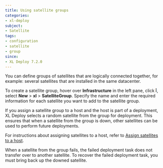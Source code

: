 ```yaml
---
title: Using satellite groups
categories:
- xl-deploy
subject:
- Satellite
tags:
- configuration
- satellite
- group
since:
- XL Deploy 7.2.0
---
```


You can define groups of satellites that are logically connected together, for example: several satellites that are installed in the same datacenter.

To create a satellite group, hover over **Infrastructure** in the left pane, click ![Explorer action menu](/images/menu_three_dots.png), select **New** > **xl** > **SatelliteGroup**. Specify the name and enter the required information for each satellite you want to add to the satellite group.

If you assign a satellite group to a host and the host is part of a deployment, XL Deploy selects a random satellite from the group for deployment. This ensures that when a satellite from the group is down, other satellites can be used to perform future deployments.

For instructions about assigning satellites to a host, refer to [Assign satellites to a host](/xl-deploy/how-to/assign-a-satellite-to-a-host.html).

When a satellite from the group fails, the failed deployment task does not transfer over to another satellite. To recover the failed deployment task, you must bring back up the downed satellite.

